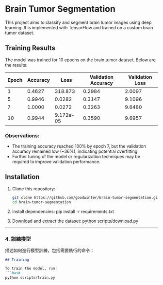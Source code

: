 # Brain Tumor Segmentation

This project aims to classify and segment brain tumor images using deep learning. 
It is implemented with TensorFlow and trained on a custom brain tumor dataset.


## Training Results

The model was trained for 10 epochs on the brain tumor dataset. Below are the results:

| Epoch | Accuracy | Loss    | Validation Accuracy | Validation Loss |
|-------|----------|---------|---------------------|-----------------|
| 1     | 0.4627   | 318.873 | 0.2984              | 2.0097          |
| 5     | 0.9946   | 0.0282  | 0.3147              | 9.1096          |
| 7     | 1.0000   | 0.0272  | 0.3263              | 9.6480          |
| 10    | 0.9944   | 9.172e-05 | 0.3590            | 9.6957          |

### Observations:
- The training accuracy reached 100% by epoch 7, but the validation accuracy remained low (~36%), indicating potential overfitting.
- Further tuning of the model or regularization techniques may be required to improve validation performance.

## Installation

1. Clone this repository:
   ```bash
   git clone https://github.com/goodwinter/brain-tumor-segmentation.git
   cd brain-tumor-segmentation
   
2. Install dependencies:
   pip install -r requirements.txt


3. Download and extract the dataset:
   python scripts/download.py


---

### 4. **訓練模型**
描述如何進行模型訓練，包括需要執行的命令：

```markdown
## Training

To train the model, run:
```bash
python scripts/train.py
